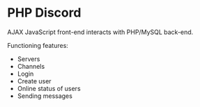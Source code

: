 # PHP Discord

AJAX JavaScript front-end interacts with PHP/MySQL back-end.

Functioning features:
* Servers
* Channels
* Login
* Create user
* Online status of users
* Sending messages
